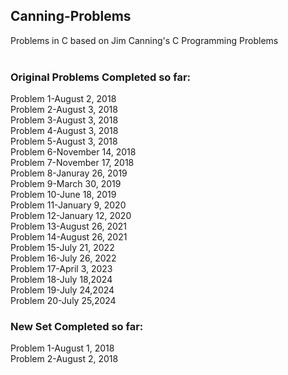 ## Canning-Problems
Problems in C based on Jim Canning's C Programming Problems
</br></br>

### Original Problems Completed so far:

Problem 1-August 2, 2018<br/>
Problem 2-August 3, 2018<br/>
Problem 3-August 3, 2018<br/>
Problem 4-August 3, 2018<br/>
Problem 5-August 3, 2018<br/>
Problem 6-November 14, 2018<br/>
Problem 7-November 17, 2018<br/>
Problem 8-Januray 26, 2019<br/>
Problem 9-March 30, 2019<br/>
Problem 10-June 18, 2019<br/>
Problem 11-January 9, 2020<br/>
Problem 12-January 12, 2020<br/>
Problem 13-August 26, 2021<br/>
Problem 14-August 26, 2021<br/>
Problem 15-July 21, 2022<br/>
Problem 16-July 26, 2022<br/>
Problem 17-April 3, 2023<br/>
Problem 18-July 18,2024<br/>
Problem 19-July 24,2024<br/>
Problem 20-July 25,2024<br/>


### New Set Completed so far:

Problem 1-August 1, 2018<br/>
Problem 2-August 2, 2018<br/>
